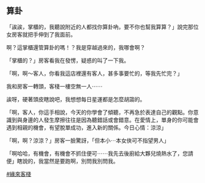 

## 算卦

「誒誒，掌櫃的，我聽說附近的人都找你算卦吶，要不你也幫我算算？」說完那位女房客就把手伸到了我面前。

啊？這掌櫃還管算卦的嗎！？我是穿越過來的，我哪會啊？

「掌櫃的？」房客看我在發愣，疑惑的叫了一下我。

「啊，啊～客人，你看我這店裡還有客人，甚多事要忙的，等我先忙完？」

我和房客一轉頭，客棧一樓空無一人⋯⋯

誒呀，硬著頭皮瞎說吧，我想想每日星運都是怎麼胡謅的。

「啊，客人，你這手相說，今天的你學會了傾聽，不再急於表達自己的觀點。你意識到與身邊的人發生摩擦往往是因為聽錯話或會錯意。在愛情上，單身的你可能會遇到相親的機會，有望脫單成功，進入新的關係。今日心情：涼涼」

「啊，啊？涼涼？」房客一臉驚訝，「但本小⋯本女俠可不指望男人」

「啊哈哈，有機會，有機會不抓住便可⋯⋯我先去後廚給大夥兒燒熱水了，您請便」瞎說的，我當然是要跑啊，別問我別問我。

[#緣來客棧](../緣來客棧.html)